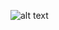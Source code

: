 ![alt text](https://github.com/botsonshibu/WEB_DEV/blob/main/images/Screenshot%20(104).png?raw=true)

